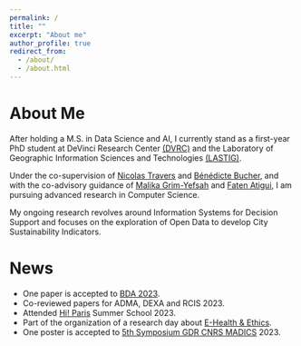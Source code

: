 ```yaml
---
permalink: /
title: ""
excerpt: "About me"
author_profile: true
redirect_from: 
  - /about/
  - /about.html
---
```


About Me
======

After holding a M.S. in Data Science and AI, I currently stand as a first-year PhD student at DeVinci Research Center [(DVRC)](https://www.devinci.fr/research-center/) and the Laboratory of Geographic Information Sciences and Technologies [(LASTIG)](https://www.umr-lastig.fr/).

Under the co-supervision of [Nicolas Travers](https://chewbii.com/accueil/cv/) and [Bénédicte Bucher](https://www.umr-lastig.fr/benedicte-bucher/), and with the co-advisory guidance of [Malika Grim-Yefsah](https://www.umr-lastig.fr/malika-grim-yefsah/) and [Faten Atigui](https://cedric.cnam.fr/lab/en/author/atigui/), I am pursuing advanced research in 
Computer Science.

My ongoing research revolves around Information Systems for Decision Support and focuses on the exploration of Open Data to develop City Sustainability Indicators. 

News
======
- One paper is accepted to [BDA 2023](https://bda2023.sciencesconf.org/).
- Co-reviewed papers for ADMA, DEXA and RCIS 2023.
- Attended [Hi! Paris](https://www.hi-paris.fr/) Summer School 2023.
- Part of the organization of a research day about [E-Health & Ethics](https://conferences.dvrc.fr/eHealth-ethics23/).
- One poster is accepted to [5th Symposium GDR CNRS MADICS](https://www.madics.fr/event/symposium-madics-5/) 2023.
